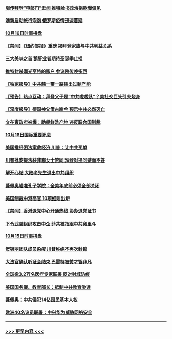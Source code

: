 #### [限传拜登“电邮门”丑闻 推特脸书政治捐款曝偏见](../pages/prog202/a102964838.md?t=10170951) 
#### [澳新启动旅行泡泡 俄罗斯疫情迅速蔓延](../pages/prog202/a102964751.md?t=10170951) 
#### [10月16日时事拼盘](../pages/prog202/a102964894.md?t=10170951) 
#### [【禁闻】《纽约邮报》重磅 揭拜登家族与中共利益关系](../pages/prog202/a102964881.md?t=10170951) 
#### [三大美味之首 鹅肝业者期待圣诞季止损](../pages/prog202/a102964877.md?t=10170951) 
#### [推特封杀曝光亨特的账户 参议院传唤多西](../pages/prog202/a102964753.md?t=10170951) 
#### [【独家报导】中共藉一带一路输出过剩产能](../pages/prog202/a102964742.md?t=10170951) 
#### [【预告】热点互动：拜登父子是“中共啦啦队”？美社交巨头引火烧身](../pages/prog202/a102964713.md?t=10170951) 
#### [【深度报导】德国神父借古喻今 预示中共必然灭亡](../pages/prog202/a102964709.md?t=10170951) 
#### [文在寅政府被爆：助朝鲜洗产地 违反联合国制裁](../pages/prog202/a102964555.md?t=10170951) 
#### [10月16日国际重要讯息](../pages/prog202/a102964505.md?t=10170951) 
#### [美国推纾困法案救经济 川普：让中共买单](../pages/prog202/a102964509.md?t=10170951) 
#### [川普批安提法获非裔女士赞同 拜登对提问避而不答](../pages/prog202/a102964419.md?t=10170951) 
#### [解开心结 大陆老先生退出中共组织](../pages/prog202/a102964417.md?t=10170951) 
#### [蓬佩奥瞄准孔子学院：全美年底前必须全部关闭](../pages/prog202/a102964366.md?t=10170951) 
#### [美国制裁中港高官 10项细则出炉](../pages/prog202/a102964268.md?t=10170951) 
#### [【禁闻】香港退党中心开通热线 协办退党证书](../pages/prog202/a102964101.md?t=10170951) 
#### [下令武装组织攻击中企 菲共被指跟中共窝里斗](../pages/prog202/a102964185.md?t=10170951) 
#### [10月15日时事拼盘](../pages/prog202/a102964170.md?t=10170951) 
#### [贺锦丽团队成员染疫 川普称绝不再次封锁](../pages/prog202/a102964136.md?t=10170951) 
#### [大法官确认听证会结束 巴雷特被赞才智非凡](../pages/prog202/a102964056.md?t=10170951) 
#### [全球逾3.2万名医疗专家联署 反对封城防疫](../pages/prog202/a102964018.md?t=10170951) 
#### [美国国务卿、教育部长：抵制中共教育渗透](../pages/prog202/a102963988.md?t=10170951) 
#### [蓬佩奥：中共侵犯14亿国民基本人权](../pages/prog202/a102963986.md?t=10170951) 
#### [欧洲40名议员联署：中兴华为威胁网络安全](../pages/prog202/a102963952.md?t=10170951) 

----
#### [ >>> 更早内容 <<< ](../indexes/prog202-earlier.md)
